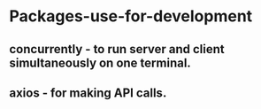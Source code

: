 # Packages-use-for-development

## concurrently - to run server and client simultaneously on one terminal.
## axios - for making API calls.
## 